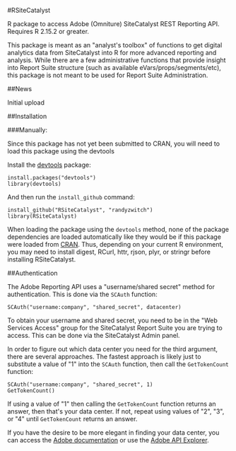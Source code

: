 #RSiteCatalyst

R package to access Adobe (Omniture) SiteCatalyst REST Reporting API. Requires R 2.15.2 or greater.

This package is meant as an "analyst's toolbox" of functions to get digital analytics data from SiteCatalyst into R for more advanced reporting and analysis. While there are a few administrative functions that provide insight into Report Suite structure (such as available eVars/props/segments/etc), this package is not meant to be used for Report Suite Administration.


##News


Initial upload


##Installation


###Manually:

Since this package has not yet been submitted to CRAN, you will need to load this package using the devtools

Install the [devtools](https://github.com/hadley/devtools) package:

  	install.packages("devtools")
	library(devtools)

And then run the `install_github` command:

	install_github("RSiteCatalyst", "randyzwitch")
	library(RSiteCatalyst)

When loading the package using the `devtools` method, none of the package dependencies are loaded automatically like they would be if this package were loaded from [CRAN](http://cran.r-project.org/). Thus, depending on your current R environment, you may need to install digest, RCurl, httr, rjson, plyr, or stringr before installing RSiteCatalyst.

##Authentication

The Adobe Reporting API uses a "username/shared secret" method for authentication. This is done via the `SCAuth` function:

	SCAuth("username:company", "shared_secret", datacenter)
	
To obtain your username and shared secret, you need to be in the "Web Services Access" group for the SiteCatalyst Report Suite you are trying to access. This can be done via the SiteCatalyst Admin panel.

In order to figure out which data center you need for the third argument, there are several approaches. The fastest approach is likely just to substitute a value of "1" into the `SCAuth` function, then call the `GetTokenCount` function:

	SCAuth("username:company", "shared_secret", 1)
	GetTokenCount()
	
If using a value of "1" then calling the `GetTokenCount` function returns an answer, then that's your data center. If not, repeat using values of "2", "3", or "4" until `GetTokenCount` returns an answer.

If you have the desire to be more elegant in finding your data center, you can access the [Adobe documentation](http://microsite.omniture.com/t2/help/en_US/home/index.html#kb-determining-data-center) or use the [Adobe API Explorer](https://developer.omniture.com/en_US/get-started/api-explorer).
	
